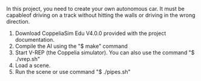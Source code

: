 In this project, you need to create your own autonomous car. It must be capableof driving on a track without hitting the walls or driving in the wrong direction.

1. Download CoppeliaSim Edu V4.0.0 provided with the project documentation.
2. Compile the AI using the "$ make" command
3. Start V-REP (the Coppelia simulator). You can also use the command "$ ./vrep.sh"
4. Load a scene.
5. Run the scene or use command "$ ./pipes.sh"
